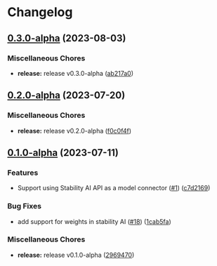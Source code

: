 # Changelog

## [0.3.0-alpha](https://github.com/instill-ai/connector-ai/compare/v0.2.0-alpha...v0.3.0-alpha) (2023-08-03)


### Miscellaneous Chores

* **release:** release v0.3.0-alpha ([ab217a0](https://github.com/instill-ai/connector-ai/commit/ab217a03ada4aa254bd61889c869e2edbbd12fd6))

## [0.2.0-alpha](https://github.com/instill-ai/connector-ai/compare/v0.1.0-alpha...v0.2.0-alpha) (2023-07-20)


### Miscellaneous Chores

* **release:** release v0.2.0-alpha ([f0c0f4f](https://github.com/instill-ai/connector-ai/commit/f0c0f4f0f88eab6d39719475c433fc62d1492709))

## [0.1.0-alpha](https://github.com/instill-ai/connector-ai/compare/v0.1.0-alpha...v0.1.0-alpha) (2023-07-11)


### Features

* Support using Stability AI API as a model connector ([#1](https://github.com/instill-ai/connector-ai/issues/1)) ([c7d2169](https://github.com/instill-ai/connector-ai/commit/c7d21692e732a1594b74d893ccdc6d342222618a))


### Bug Fixes

* add support for weights in stability AI ([#18](https://github.com/instill-ai/connector-ai/issues/18)) ([1cab5fa](https://github.com/instill-ai/connector-ai/commit/1cab5fa5f10ede5bba24da7359b6c0a60b044af6))


### Miscellaneous Chores

* **release:** release v0.1.0-alpha ([2969470](https://github.com/instill-ai/connector-ai/commit/2969470df020bb0e7c7f1340bcde6e625d1f7ec2))
